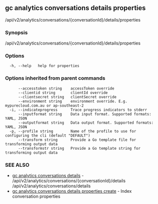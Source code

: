 ## gc analytics conversations details properties

/api/v2/analytics/conversations/{conversationId}/details/properties

### Synopsis

/api/v2/analytics/conversations/{conversationId}/details/properties

### Options

```
  -h, --help   help for properties
```

### Options inherited from parent commands

```
      --accesstoken string    accessToken override
      --clientid string       clientId override
      --clientsecret string   clientSecret override
      --environment string    environment override. E.g. mypurecloud.com.au or ap-southeast-2
  -i, --indicateprogress      Trace progress indicators to stderr
      --inputformat string    Data input format. Supported formats: YAML, JSON
      --outputformat string   Data output format. Supported formats: YAML, JSON
  -p, --profile string        Name of the profile to use for configuring the cli (default "DEFAULT")
      --transform string      Provide a Go template file for transforming output data
      --transformstr string   Provide a Go template string for transforming output data
```

### SEE ALSO

* [gc analytics conversations details](gc_analytics_conversations_details.html)	 - /api/v2/analytics/conversations/{conversationId}/details /api/v2/analytics/conversations/details
* [gc analytics conversations details properties create](gc_analytics_conversations_details_properties_create.html)	 - Index conversation properties


